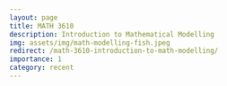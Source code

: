 ```yaml
---
layout: page
title: MATH 3610
description: Introduction to Mathematical Modelling
img: assets/img/math-modelling-fish.jpeg
redirect: /math-3610-introduction-to-math-modelling/
importance: 1
category: recent
---
```

